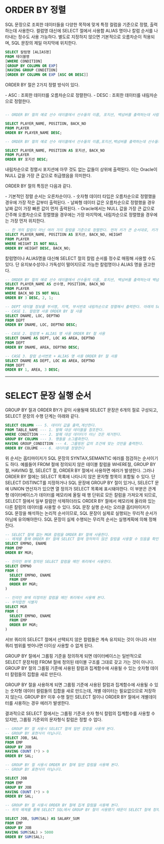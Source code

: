 # ORDER BY 정렬

SQL 문장으로 조회한 데이터들을 다양한 목적에 맞게 특정 컬럼을 기준으로 정렬, 출력하는데 사용한다.
컬럼명 대신에 SELECT 절에서 사용함 ALIAS 명이나 칼럼 순서를 나타내는 정수도 사용 가능하다. 별도로 지정하지 않으면 기본적으로 오름차순이 적용되며, SQL 문장의 제일 마지막에 위치한다.

```sql
SELECT 칼럼명 [ALIAS명]
FROM 테이블명
[WHERE CONDITION]
[GROUP BY COLUMN OR EXP]
[HAVING GROUP CONDITION]
[ORDER BY COLUMN OR EXP [ASC OR DESC]]
```

ORDER BY 절은 2가지 정렬 방식이 있다.

\- ASC : 조회한 데이터를 오름차순으로 정렬한다.
\- DESC : 조회한 데이터를 내림차순으로 정렬한다.

```sql

-- ORDER BY 절의 예로 선수 테이블에서 선수들의 이름, 포지션, 백넘버를 출력하는데 사람 이름을 내림차순으로 정렬해 출력한다.

SELECT PLAYER_NAME, POSITION, BACK_NO
FROM PLAYER
ORDER BY PLAYER_NAME DESC;

-- ORDER BY 절의 예로 선수 테이블에서 선수들의 이름,포지션,백넘버를 출력하는데 선수들의 포지션 내림차순으로 출력한다. 칼럼명이 아닌 ALIAS를 이용한다.

SELECT PLAYER_NAME, POSITION AS 포지션, BACK_NO
FROM PLAYER
ORDER BY 포지션 DESC;

```

내림차순으로 정렬시 포지션에 아무 것도 없는 값들이 상위에 출력된다. 이는 Oracle이 NULL 값을 가장 큰 값으로 취급했음을 의미한다.

ORDER BY 절의 특징은 다음과 같다.

\- 기본적인 정렬 순서는 오른차순이다.
\- 숫자형 데이터 타입은 오름차순으로 정렬했을 경우에 가장 작은 값부터 출력된다.
\- 날짜형 데이터 값은 오름차순으로 정렬했을 경우 날짜 값이 가장 빠른 값이 먼저 출력된다.
\- Oracle에서는 NULL 값을 가장 큰 값으로 간주해 오름차순으로 정렬했을 경우에는 가장 마지막에, 내림차순으로 정렬했을 경우에는 가장 먼저 위치한다.

```sql
-- 한 개의 칼럼이 아닌 여러 가지 칼럼을 기준으로 정렬한다. 먼저 키가 큰 순서대로, 키가 같은 경우 백넘버 순을 ORDER BY 절을 적용해 SQL 문장을 작성한다. 키가 NULL 인 데이터는 제외한다.
SELECT PLAYER_NAME, POSITION AS 포지션, BACK_NO, HEIGHT
FROM PLAYER
WHERE HEIGHT IS NOT NULL
ORDER BY HEIGHT DESC, BACK_NO;
```

칼럼명이나 ALIAS명을 대신해 SELECT 절의 칼럼 순서를 정수로 매핑해 사용할 수도 있다. 단 유지보수성이나 가독성이 떨어지므로 가능한 칼럼명이나 ALIAS 명을 권고한다.

```sql
-- ORDER BY 절의 예로 선수 테이블에서 선수들의 이름, 포지션, 백넘버를 출력하는데 백넘버 내림차순, 백넘버가 같은 경우 포지션, 포지션까지 같은 경우 선수명 순서로 출력한다. BACK_NO가 NULL 인 경우는 제외하고, 칼럼명이나 ALIAS가 아닌 칼럼 순서를 매핑한다.
SELECT PLAYER_NAME AS 선수명, POSITION, BACK_NO
FROM PLAYER
WHERE BACK_NO IS NOT NULL
ORDER BY 3 DESC, 2, 1;

-- DEPT 테이블 정보를 부서명, 지역, 부서번호 내림차순으로 정렬해서 출력한다. 아래의 Sql 문장은 출력되는 칼럼 레이블은 다를 수 있지만 결과는 모두 같다.
-- CASE 1. 컬럼명 사용 ORDER BY 절 사용
SELECT DNAME, LOC, DEPTNO
FROM DEPT
ORDER BY DNAME, LOC, DEPTNO DESC;

-- CASE 2. 컬럼명 + ALIAS 명 사용 ORDER BY 절 사용
SELECT DNAME AS DEPT, LOC AS AREA, DEPTNO
FROM DEPT
ORDER BY DNAME, AREA, DEPTNO DESC;

-- CASE 3. 칼럼 순서번호 + ALIAS 명 사용 ORDER BY 절 사용
SELECT DNAME AS DEPT, LOC AS AREA, DEPTNO
FROM DEPT
ORDER BY 1, AREA, 3 DESC;
```

---

# SELECT 문장 실행 순서

GROUP BY 절과 ORDER BY가 같이 사용될때 SELECT 문장은 6개의 절로 구성되고, SELECT 문장의 수행 단계는 아래와 같다.

```sql
SELECT COLUMN --- 5. 데이터 값을 출력,계산한다.
FROM TABLE_NAME --- 1. 발췌 대상 테이블을 참조한다.
WHERE CONDITION --- 2. 발췌 대상 데이터가 아닌 것은 제거한다.
GROUP BY COLUMN --- 3. 행들을 소그룹화한다.
HAVING GROUP_CONDITION --- 4. 그룹핑된 값의 조건에 맞는 것만을 출력한다.
ORDER BY COLUME --- 6. 데이터를 정렬한다
```

위 순서는 옵티마이저가 SQL 문장의 SYNTAX,SEMANTIC 에러를 점검하는 순서이기도 하다. 예를들어 FROM 절에 정의되지 않은 테이블 칼럼을 WHERE절, GROUP BY 절, HAVING 절, SELECT 절, ORDER BY 절에서 사용하면 에러가 발생한다.
그러나 ORDER BY 절에는 SELECT 목록에 나타나지 않은 문자형 항목이 포함될 수 있다. 단 SELECT DISTINCT를 지정하거나 SQL 문장에 GROUP BY 절이 있거나, SELECT 문에 UNION 연산자가 있으면 열 정의가 SELECT 목록에 표시돼야한다.
이 부분은 관계형 데이터베이스가 데이터를 메모리에 올릴 때 행 단위로 모든 칼럼을 가져오게 되므로, SELECT 절에서 일부 칼럼만 삭제하더라도 ORDER BY 절에서 메모리에 올라와 있는 다른 칼럼의 데이터를 사용할 수 있다.
SQL 문장 실행 순서는 오라클 옵티마이저가 SQL 문장을 해석하는 논리적 순서이므로, SQL 문장이 실제로 실행되는 무리적 순서가 아님에 유의해야한다. SQL 문장이 실제 수행되는 무리적 순서는 실행계획에 의해 정해진다.

```sql
-- SELECT 절에 없는 MGR 칼럼을 ORDER BY 절에 사용한다.
-- 예제를 통해 ORDER BY 절에 SELECT 절에 정의하지 않은 칼럼을 사용할 수 있음을 확인할 수 있다.
SELECT EMPNO, ENAME
FROM EMP
ORDER BY MGR;

-- 인라인 뷰에 정의된 SELECT 칼럼을 메인 쿼리에서 사용한다.
SELECT EMPNO
FROM (
  SELECT EMPNO, ENAME
  FROM EMP
  ORDER BY MGR;
)

-- 인라인 뷰에 미정의된 칼럼을 메인 쿼리에서 사용해 본다.
-- 부적합한 식별자
SELECT MGR
FROM (
  SELECT EMPNO, ENAME
  FROM EMP
  ORDER BY MGR;
)
```

서브 쿼리의 SELECT 절에서 선택되지 않은 칼럼들은 계속 유지되는 것이 아니라 서브 쿼리 범위를 벗어나면 더이상 사용할 수 없게 된다.

GROUP BY 절에서 그룹핑 기준을 정의하게 되면 데이터베이스는 일반적으로 SELECT 문장처럼 FROM 절에 정의된 테이블 구조를 그대로 갖고 가는 것이 아니다. GROUP BY 절의 그룹핑 기준에 사용된 칼럼과 집계함수에 사용될 수 있는 숫자형 데이터 칼럼들의 집합을 새로 만든다.

GROUP BY 절을 사용하게 되면 그룹핑 기준에 사용된 칼럼과 집계함수에 사용될 수 있는 숫자형 데이터 컬럼들의 집합을 새로 만드는데, 개별 데이터는 필요없으므로 저장하지 않는다. GROUP BY 이후 수행 절인 SELECT 절이나 ORDER BY 절에서 개별데이터를 사용하는 경우 에러가 발생한다.

결과적으로 SELECT 절에서는 그룹핑 기준과 숫자 형식 칼럼의 집계함수를 사용할 수 있지만, 그룹핑 기준외의 문자형식 칼럼은 정할 수 업다.

```sql
-- GROUP BY 절 사용시 SELECT 절에 일반 칼럼을 사용해 본다.
-- GROUP BY 표현식이 아닙니다.
SELECT JOB, SAL
FROM EMP
GROUP BY JOB
HAVING COUNT (*) > 0
ORDER BY SAL;

-- GROUP BY 절 사용시 ORDER BY 절에 일반 칼럼을 사용해 본다.
-- GROUP BY 표현식이 아닙니다.

SELECT JOB
FROM EMP
GROUP BY JOB
HAVING COUNT (*) > 0
ORDER BY SAL;

-- GROUP BY 절 사용시 ORDER BY 절에 집계 칼럼을 사용해 본다.
-- 위의 예제를 통해 SELECT SQL에서 GROUP BY 절이 사용됐기 때문이 SELECT 절에 정의하지 않는 MAX, SUM, COUNT 집계함수도 ORDER BY 절에서 사용할 수 있음을 확인할 수 있다.

SELECT JOB, SUM(SAL) AS SALARY_SUM
FROM EMP
GROUP BY JOB
HAVING SUM(SAL) > 5000
ORDER BY SUM(SAL);
```
